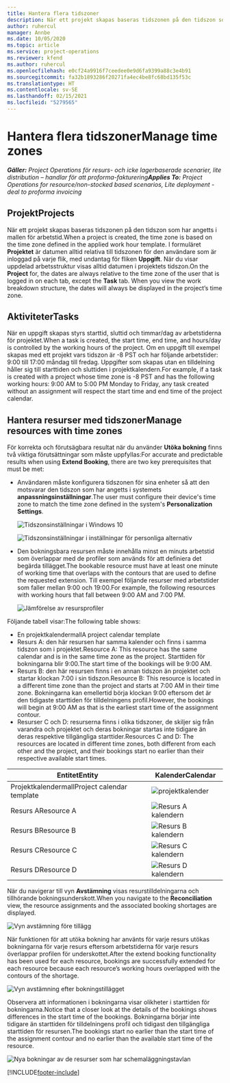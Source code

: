 ```yaml
---
title: Hantera flera tidszoner
description: När ett projekt skapas baseras tidszonen på den tidszon som har angetts i mallen för arbetstid.
author: ruhercul
manager: Annbe
ms.date: 10/05/2020
ms.topic: article
ms.service: project-operations
ms.reviewer: kfend
ms.author: ruhercul
ms.openlocfilehash: e0cf24a9916f7ceedee0e9d6fa9399a88c3e4b91
ms.sourcegitcommit: fa32b1893286f20271fa4ec4be8fc68bd135f53c
ms.translationtype: HT
ms.contentlocale: sv-SE
ms.lasthandoff: 02/15/2021
ms.locfileid: "5279565"
---
```

# <a name="manage-time-zones"></a><span data-ttu-id="231e8-103">Hantera flera tidszoner</span><span class="sxs-lookup"><span data-stu-id="231e8-103">Manage time zones</span></span>

<span data-ttu-id="231e8-104">_**Gäller:** Project Operations för resurs- och icke lagerbaserade scenarier, lite distribution – handlar för att proforma-fakturering_</span><span class="sxs-lookup"><span data-stu-id="231e8-104">_**Applies To:** Project Operations for resource/non-stocked based scenarios, Lite deployment - deal to proforma invoicing_</span></span>


## <a name="projects"></a><span data-ttu-id="231e8-105">Projekt</span><span class="sxs-lookup"><span data-stu-id="231e8-105">Projects</span></span>

<span data-ttu-id="231e8-106">När ett projekt skapas baseras tidszonen på den tidszon som har angetts i mallen för arbetstid.</span><span class="sxs-lookup"><span data-stu-id="231e8-106">When a project is created, the time zone is based on the time zone defined in the applied work hour template.</span></span> <span data-ttu-id="231e8-107">I formuläret **Projektet** är datumen alltid relativa till tidszonen för den användare som är inloggad på varje flik, med undantag för fliken **Uppgift**. När du visar uppdelad arbetsstruktur visas alltid datumen i projektets tidszon.</span><span class="sxs-lookup"><span data-stu-id="231e8-107">On the **Project** for, the dates are always relative to the time zone of the user that is logged in on each tab, except the **Task** tab. When you view the work breakdown structure, the dates will always be displayed in the project’s time zone.</span></span>

## <a name="tasks"></a><span data-ttu-id="231e8-108">Aktiviteter</span><span class="sxs-lookup"><span data-stu-id="231e8-108">Tasks</span></span>

<span data-ttu-id="231e8-109">När en uppgift skapas styrs starttid, sluttid och timmar/dag av arbetstiderna för projektet.</span><span class="sxs-lookup"><span data-stu-id="231e8-109">When a task is created, the start time, end time, and hours/day is controlled by the working hours of the project.</span></span> <span data-ttu-id="231e8-110">Om en uppgift till exempel skapas med ett projekt vars tidszon är -8 PST och har följande arbetstider: 9:00 till 17:00 måndag till fredag. Uppgifter som skapas utan en tilldelning håller sig till starttiden och sluttiden i projektkalendern.</span><span class="sxs-lookup"><span data-stu-id="231e8-110">For example, if a task is created with a project whose time zone is -8 PST and has the following working hours: 9:00 AM to 5:00 PM Monday to Friday, any task created without an assignment will respect the start time and end time of the project calendar.</span></span>

## <a name="manage-resources-with-time-zones"></a><span data-ttu-id="231e8-111">Hantera resurser med tidszoner</span><span class="sxs-lookup"><span data-stu-id="231e8-111">Manage resources with time zones</span></span>

<span data-ttu-id="231e8-112">För korrekta och förutsägbara resultat när du använder **Utöka bokning** finns två viktiga förutsättningar som måste uppfyllas:</span><span class="sxs-lookup"><span data-stu-id="231e8-112">For accurate and predictable results when using **Extend Booking**, there are two key prerequisites that must be met:</span></span>  

- <span data-ttu-id="231e8-113">Användaren måste konfigurera tidszonen för sina enheter så att den motsvarar den tidszon som har angetts i systemets **anpassningsinställningar**.</span><span class="sxs-lookup"><span data-stu-id="231e8-113">The user must configure their device's time zone to match the time zone defined in the system's **Personalization Settings**.</span></span>
 
  ![Tidszonsinställningar i Windows 10](media/reconcile-assignments-03.png)

  ![Tidszonsinställningar i inställningar för personliga alternativ](media/reconcile-assignments-04.png)
 
- <span data-ttu-id="231e8-116">Den bokningsbara resursen måste innehålla minst en minuts arbetstid som överlappar med de profiler som används för att definiera det begärda tillägget.</span><span class="sxs-lookup"><span data-stu-id="231e8-116">The bookable resource must have at least one minute of working time that overlaps with the contours that are used to define the requested extension.</span></span> <span data-ttu-id="231e8-117">Till exempel följande resurser med arbetstider som faller mellan 9:00 och 19:00.</span><span class="sxs-lookup"><span data-stu-id="231e8-117">For example, the following resources with working hours that fall between 9:00 AM and 7:00 PM.</span></span> 

  ![Jämförelse av resursprofiler](media/reconcile-assignments-05.png)

<span data-ttu-id="231e8-119">Följande tabell visar:</span><span class="sxs-lookup"><span data-stu-id="231e8-119">The following table shows:</span></span>

- <span data-ttu-id="231e8-120">En projektkalendermall</span><span class="sxs-lookup"><span data-stu-id="231e8-120">A project calendar template</span></span>
- <span data-ttu-id="231e8-121">Resurs A: den här resursen har samma kalender och finns i samma tidszon som i projektet.</span><span class="sxs-lookup"><span data-stu-id="231e8-121">Resource A: This resource has the same calendar and is in the same time zone as the project.</span></span> <span data-ttu-id="231e8-122">Starttiden för bokningarna blir 9:00.</span><span class="sxs-lookup"><span data-stu-id="231e8-122">The start time of the bookings will be 9:00 AM.</span></span>
- <span data-ttu-id="231e8-123">Resurs B: den här resursen finns i en annan tidszon än projektet och startar klockan 7:00 i sin tidszon.</span><span class="sxs-lookup"><span data-stu-id="231e8-123">Resource B: This resource is located in a different time zone than the project and starts at 7:00 AM in their time zone.</span></span> <span data-ttu-id="231e8-124">Bokningarna kan emellertid börja klockan 9:00 eftersom det är den tidigaste starttiden för tilldelningens profil.</span><span class="sxs-lookup"><span data-stu-id="231e8-124">However, the bookings will begin at 9:00 AM as that is the earliest start time of the assignment contour.</span></span>
- <span data-ttu-id="231e8-125">Resurser C och D: resurserna finns i olika tidszoner, de skiljer sig från varandra och projektet och deras bokningar startas inte tidigare än deras respektive tillgängliga starttider.</span><span class="sxs-lookup"><span data-stu-id="231e8-125">Resources C and D: The resources are located in different time zones, both different from each other and the project, and their bookings start no earlier than their respective available start times.</span></span>

|<span data-ttu-id="231e8-126">Entitet</span><span class="sxs-lookup"><span data-stu-id="231e8-126">Entity</span></span>  |<span data-ttu-id="231e8-127">Kalender</span><span class="sxs-lookup"><span data-stu-id="231e8-127">Calendar</span></span>  |
|-|-|
|<span data-ttu-id="231e8-128">Projektkalendermall</span><span class="sxs-lookup"><span data-stu-id="231e8-128">Project calendar template</span></span>   | ![projektkalender](media/reconcile-assignments-06.png) |
|<span data-ttu-id="231e8-130">Resurs A</span><span class="sxs-lookup"><span data-stu-id="231e8-130">Resource A</span></span>  | ![Resurs A kalendern](media/reconcile-assignments-06.png) |
|<span data-ttu-id="231e8-132">Resurs B</span><span class="sxs-lookup"><span data-stu-id="231e8-132">Resource B</span></span>  |  ![Resurs B kalendern](media/reconcile-assignments-07.png) |
|<span data-ttu-id="231e8-134">Resurs C</span><span class="sxs-lookup"><span data-stu-id="231e8-134">Resource C</span></span>  |  ![Resurs C kalendern](media/reconcile-assignments-08.png) |
|<span data-ttu-id="231e8-136">Resurs D</span><span class="sxs-lookup"><span data-stu-id="231e8-136">Resource D</span></span>  | ![Resurs D kalendern](media/reconcile-assignments-09.png)  |
 
<span data-ttu-id="231e8-138">När du navigerar till vyn **Avstämning** visas resurstilldelningarna och tillhörande bokningsunderskott.</span><span class="sxs-lookup"><span data-stu-id="231e8-138">When you navigate to the **Reconciliation** view, the resource assignments and the associated booking shortages are displayed.</span></span>

![Vyn avstämning före tillägg](media/reconcile-assignments-10.png)

<span data-ttu-id="231e8-140">När funktionen för att utöka bokning har använts för varje resurs utökas bokningarna för varje resurs eftersom arbetstiderna för varje resurs överlappar profilen för underskottet.</span><span class="sxs-lookup"><span data-stu-id="231e8-140">After the extend booking functionality has been used for each resource, bookings are successfully extended for each resource because each resource’s working hours overlapped with the contours of the shortage.</span></span>

![Vyn avstämning efter bokningstillägget](media/reconcile-assignments-11.png) 

<span data-ttu-id="231e8-142">Observera att informationen i bokningarna visar olikheter i starttiden för bokningarna.</span><span class="sxs-lookup"><span data-stu-id="231e8-142">Notice that a closer look at the details of the bookings shows differences in the start time of the bookings.</span></span> <span data-ttu-id="231e8-143">Bokningarna börjar inte tidigare än starttiden för tilldelningens profil och tidigast den tillgängliga starttiden för resursen.</span><span class="sxs-lookup"><span data-stu-id="231e8-143">The bookings start no earlier than the start time of the assignment contour and no earlier than the available start time of the resource.</span></span>

![Nya bokningar av de resurser som har schemaläggningstavlan](media/reconcile-assignments-12.png)


[!INCLUDE[footer-include](../includes/footer-banner.md)]